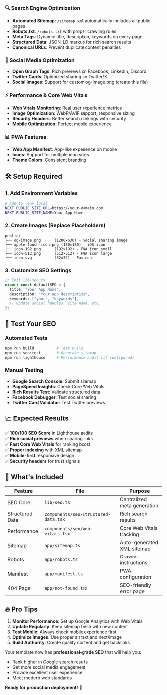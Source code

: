 
### 🔍 **Search Engine Optimization**

- **Automated Sitemap**: `/sitemap.xml` automatically includes all public pages
- **Robots.txt**: `/robots.txt` with proper crawling rules
- **Meta Tags**: Dynamic title, description, keywords on every page
- **Structured Data**: JSON-LD markup for rich search results
- **Canonical URLs**: Prevent duplicate content penalties

### 📱 **Social Media Optimization**

- **Open Graph Tags**: Rich previews on Facebook, LinkedIn, Discord
- **Twitter Cards**: Optimized sharing on Twitter/X
- **Social Images**: Support for custom og-image.png (create this file)

### ⚡ **Performance & Core Web Vitals**

- **Web Vitals Monitoring**: Real user experience metrics
- **Image Optimization**: WebP/AVIF support, responsive sizing
- **Security Headers**: Better search rankings with security
- **Mobile Optimization**: Perfect mobile experience

### 📊 **PWA Features**

- **Web App Manifest**: App-like experience on mobile
- **Icons**: Support for multiple icon sizes
- **Theme Colors**: Consistent branding

## 🛠️ **Setup Required**

### 1. Add Environment Variables

```bash
# Add to .env.local
NEXT_PUBLIC_SITE_URL=https://your-domain.com
NEXT_PUBLIC_SITE_NAME=Your App Name
```

### 2. Create Images (Replace Placeholders)

```
public/
├── og-image.png      (1200×630) - Social sharing image
├── apple-touch-icon.png (180×180) - iOS icon
├── icon-192.png      (192×192) - PWA icon small
├── icon-512.png      (512×512) - PWA icon large
└── icon.svg          (32×32) - Favicon
```

### 3. Customize SEO Settings

```typescript
// Edit lib/seo.ts
export const defaultSEO = {
  title: "Your App Name",
  description: "Your app description",
  keywords: ["your", "keywords"],
  // Update social handles, site name, etc.
};
```

## 🚀 **Test Your SEO**

### Automated Tests

```bash
npm run build          # Test build
npm run seo:test       # Generate sitemap
npm run lighthouse     # Performance audit (if configured)
```

### Manual Testing

- **Google Search Console**: Submit sitemap
- **PageSpeed Insights**: Check Core Web Vitals
- **Rich Results Test**: Validate structured data
- **Facebook Debugger**: Test social sharing
- **Twitter Card Validator**: Test Twitter previews

## 📈 **Expected Results**

✅ **100/100 SEO Score** in Lighthouse audits  
✅ **Rich social previews** when sharing links  
✅ **Fast Core Web Vitals** for ranking boost  
✅ **Proper indexing** with XML sitemap  
✅ **Mobile-first** responsive design  
✅ **Security headers** for trust signals

## 🎯 **What's Included**

| Feature         | File                                 | Purpose                     |
| --------------- | ------------------------------------ | --------------------------- |
| SEO Core        | `lib/seo.ts`                         | Centralized meta generation |
| Structured Data | `components/seo/structured-data.tsx` | Rich search results         |
| Performance     | `components/seo/web-vitals.tsx`      | Core Web Vitals tracking    |
| Sitemap         | `app/sitemap.ts`                     | Auto-generated XML sitemap  |
| Robots          | `app/robots.ts`                      | Crawler instructions        |
| Manifest        | `app/manifest.ts`                    | PWA configuration           |
| 404 Page        | `app/not-found.tsx`                  | SEO-friendly error page     |

## 🔥 **Pro Tips**

1. **Monitor Performance**: Set up Google Analytics with Web Vitals
2. **Update Regularly**: Keep sitemap fresh with new content
3. **Test Mobile**: Always check mobile experience first
4. **Optimize Images**: Use proper alt text and next/image
5. **Build Authority**: Create quality content and get backlinks

Your template now has **professional-grade SEO** that will help you:

- Rank higher in Google search results
- Get more social media engagement
- Provide excellent user experience
- Meet modern web standards

**Ready for production deployment!** 🚀
